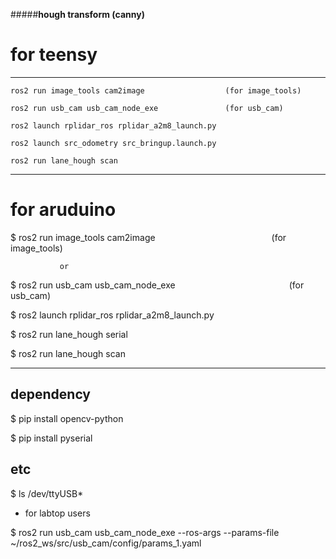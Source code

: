 #####**hough transform (canny)**


# for teensy

---

    ros2 run image_tools cam2image                  (for image_tools)

    ros2 run usb_cam usb_cam_node_exe               (for usb_cam)

    ros2 launch rplidar_ros rplidar_a2m8_launch.py        

    ros2 launch src_odometry src_bringup.launch.py         

    ros2 run lane_hough scan  

 
---


# for aruduino


 $ ros2 run image_tools cam2image                (for image_tools)

               or

 $ ros2 run usb_cam usb_cam_node_exe             (for usb_cam)

 $ ros2 launch rplidar_ros rplidar_a2m8_launch.py

 $ ros2 run lane_hough serial

 $ ros2 run lane_hough scan


---


## dependency

$ pip install opencv-python

$ pip install pyserial


## etc 

$ ls /dev/ttyUSB*    





+ for labtop users

$ ros2 run usb_cam usb_cam_node_exe --ros-args --params-file ~/ros2_ws/src/usb_cam/config/params_1.yaml

